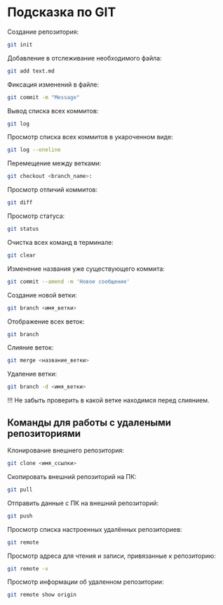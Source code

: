 # Подсказка по GIT

Создание репозитория:
```sh
git init
```

Добавление в отслеживание необходимого файла:
```sh
git add text.md
```

Фиксация изменений в файле:
```sh
git commit -m "Message"
```

Вывод списка всех коммитов:
```sh
git log
```

Просмотр списка всех коммитов в укароченном виде:
```sh
git log --oneline
```

Перемещение между ветками:
```sh
git checkout <branch_name>:
```

Просмотр отличий коммитов:
```sh
git diff
```

Просмотр статуса:
```sh
git status
```

Очистка всех команд в терминале:
```sh
git clear
```

Изменение названия уже существующего коммита:
```sh
git commit --amend -m 'Новое сообщение'
```

Создание новой ветки:
```sh
git branch <имя_ветки>
```

Отображение всех веток:
```sh
git branch
```

Слияние веток:
```sh
git merge <название_ветки>
```

Удаление ветки:
```sh
git branch -d <имя_ветки>
```

!!! Не забыть проверить в какой ветке находимся перед слиянием.

## Команды для работы с удалеными репозиториями

Клонирование внешнего репозитория:
```sh
git clone <имя_ссылки>
```

Скопировать внешний репозиторий на ПК:
```sh
git pull 
```

Отправить данные с ПК на внешний репозиторий:
```sh
git push  
```

Просмотр списка настроенных удалённых репозиториев:
```sh
git remote 
```

Просмотр адреса для чтения и записи, привязанные к репозиторию:
```sh
git remote -v
```

Просмотр информации об удаленном репозитории:
```sh
git remote show origin
```